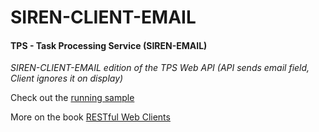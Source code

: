 # SIREN-CLIENT-EMAIL

#### TPS - Task Processing Service (SIREN-EMAIL)

*SIREN-CLIENT-EMAIL edition of the TPS Web API (API sends email field, Client ignores it on display)*

Check out the [running sample](http://rwcbook10.up.railway.app/home/)

More on the book [RESTful Web Clients](http://shop.oreilly.com/product/0636920037958.do)
